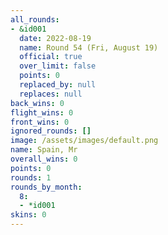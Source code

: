 ```yaml
---
all_rounds:
- &id001
  date: 2022-08-19
  name: Round 54 (Fri, August 19)
  official: true
  over_limit: false
  points: 0
  replaced_by: null
  replaces: null
back_wins: 0
flight_wins: 0
front_wins: 0
ignored_rounds: []
image: /assets/images/default.png
name: Spain, Mr
overall_wins: 0
points: 0
rounds: 1
rounds_by_month:
  8:
  - *id001
skins: 0
---
```

